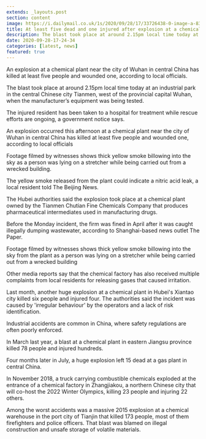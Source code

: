 ```yaml
---
extends: _layouts.post
section: content
image: https://i.dailymail.co.uk/1s/2020/09/28/17/33726438-0-image-a-83_1601309864846.jpg 
title: At least five dead and one injured after explosion at a chemical plant near Wuhan 
description: The blast took place at around 2.15pm local time today at an industrial park in the central Chinese city Tianmen, west of the provincial capital Wuhan, when the plants equipment was tested. 
date: 2020-09-28-17-24-34 
categories: [latest, news] 
featured: true 
--- 
```

An explosion at a chemical plant near the city of Wuhan in central China has killed at least five people and wounded one, according to local officials.

The blast took place at around 2.15pm local time today at an industrial park in the central Chinese city Tianmen, west of the provincial capital Wuhan, when the manufacturer’s equipment was being tested.

The injured resident has been taken to a hospital for treatment while rescue efforts are ongoing, a government notice says.

An explosion occurred this afternoon at a chemical plant near the city of Wuhan in central China has killed at least five people and wounded one, according to local officials

Footage filmed by witnesses shows thick yellow smoke billowing into the sky as a person was lying on a stretcher while being carried out from a wrecked building.

The yellow smoke released from the plant could indicate a nitric acid leak, a local resident told The Beijing News.

The Hubei authorities said the explosion took place at a chemical plant owned by the Tianmen Chutian Fine Chemicals Company that produces pharmaceutical intermediates used in manufacturing drugs.

Before the Monday incident, the firm was fined in April after it was caught illegally dumping wastewater, according to Shanghai-based news outlet The Paper.

Footage filmed by witnesses shows thick yellow smoke billowing into the sky from the plant as a person was lying on a stretcher while being carried out from a wrecked building

Other media reports say that the chemical factory has also received multiple complaints from local residents for releasing gases that caused irritation.

Last month, another huge explosion at a chemical plant in Hubei's Xiantao city killed six people and injured four. The authorities said the incident was caused by 'irregular behaviour' by the operators and a lack of risk identification.

Industrial accidents are common in China, where safety regulations are often poorly enforced.

In March last year, a blast at a chemical plant in eastern Jiangsu province killed 78 people and injured hundreds.

Four months later in July, a huge explosion left 15 dead at a gas plant in central China.

In November 2018, a truck carrying combustible chemicals exploded at the entrance of a chemical factory in Zhangjiakou, a northern Chinese city that will co-host the 2022 Winter Olympics, killing 23 people and injuring 22 others.

Among the worst accidents was a massive 2015 explosion at a chemical warehouse in the port city of Tianjin that killed 173 people, most of them firefighters and police officers. That blast was blamed on illegal construction and unsafe storage of volatile materials.

